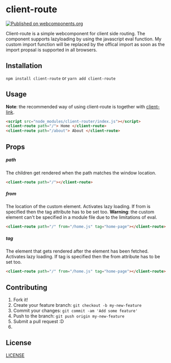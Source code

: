 # client-route
[![Published on webcomponents.org](https://img.shields.io/badge/webcomponents.org-published-blue.svg)](https://www.webcomponents.org/element/owner/my-element)

Client-route is a simple webcomponent for client side routing. 
The component supports lazyloading by using the javascript eval function. 
My custom import function will be replaced by the offical import as soon as the import propsal is supported in all browsers.

## Installation

`npm install client-route` or `yarn add client-route`

## Usage

**Note**: the recommended way of using client-route is together with [client-link]().

```html
<script src="node_modules/client-router/index.js"></script>
<client-route path="/"> Home </client-route>
<client-route path="/about"> About </client-route>
```

## Props

##### path
The children get rendered when the path matches the window location.
```html
<client-route path="/"></client-route>
```

##### from
The location of the custom element.
Activates lazy loading.
If from is specified then the tag attribute has to be set too.
**Warning**: the custom element can't be specified in a module file due to the limitations of eval.
```html
<client-route path="/" from="/home.js" tag="home-page"></client-route>
```
##### tag
The element that gets rendered after the element has been fetched.
Activates lazy loading.
If tag is specified then the from attribute has to be set too.
```html
<client-route path="/" from="/home.js" tag="home-page"></client-route>
```
## Contributing

1. Fork it!
2. Create your feature branch: `git checkout -b my-new-feature`
3. Commit your changes: `git commit -am 'Add some feature'`
4. Push to the branch: `git push origin my-new-feature`
5. Submit a pull request :D
6. 

## License

[LICENSE](LICENSE)
